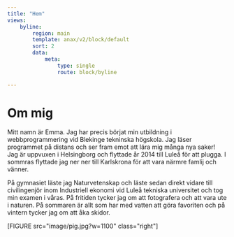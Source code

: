 ```yaml
---
title: "Hem"
views:
    byline:
        region: main
        template: anax/v2/block/default
        sort: 2
        data:
            meta:
                type: single
                route: block/byline

---
```

Om mig
=========================



Mitt namn är Emma. Jag har precis börjat min utbildning i webbprogrammering vid Blekinge tekninska högskola. Jag läser programmet på distans och ser fram emot att lära mig många nya saker! Jag är uppvuxen i Helsingborg och flyttade år 2014 till Luleå för att plugga. I sommras flyttade jag ner ner till Karlskrona för att vara närmre famlij och vänner.

På gymnasiet läste jag Naturvetenskap och läste sedan direkt vidare till civilingenjör inom Industriell ekonomi vid Luleå tekniska universitet och tog min examen i våras. På fritiden tycker jag om att fotografera och att vara ute i naturen. På sommaren är allt som har med vatten att göra favoriten och på vintern tycker jag om att åka skidor.


[FIGURE src="image/pig.jpg?w=1100" class="right"]
